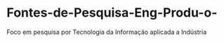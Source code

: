 # Fontes-de-Pesquisa-Eng-Produ-o-
Foco em pesquisa por  Tecnologia da Informação aplicada a Indústria
